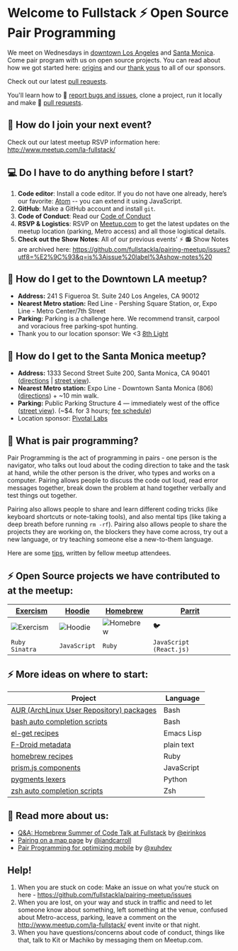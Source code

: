 # Welcome to Fullstack :zap: Open Source Pair Programming 

We meet on Wednesdays in [downtown Los Angeles](https://github.com/fullstackla/pairing-meetup#city_sunset-how-do-i-get-to-the-downtown-la-meetup) and [Santa Monica](https://github.com/fullstackla/pairing-meetup#palm_tree-how-do-i-get-to-the-santa-monica-meetup). Come pair program with us on open source projects. You can read about how we got started here: [origins](https://github.com/fullstackla/pairing-meetup/blob/master/ORIGINS.md) and our [thank yous](https://github.com/fullstackla/pairing-meetup/blob/master/THANKS.md) to all of our sponsors. 

Check out our latest [pull requests](https://github.com/fullstackla/pairing-meetup/blob/master/PULL_REQUEST_EXAMPLES.md).

You'll learn how to :bug: [report bugs and issues](https://github.com/fullstackla/pairing-meetup/blob/master/ISSUE_TEMPLATE.md), clone a project, run it locally and make :fork_and_knife: [pull requests](https://github.com/fullstackla/pairing-meetup/blob/master/PULL_REQUEST_TEMPLATE.md).

## :calendar: How do I join your next event?
Check out our latest meetup RSVP information here: http://www.meetup.com/la-fullstack/

## :computer: Do I have to do anything before I start?
1. **Code editor**: Install a code editor. If you do not have one already, here’s our favorite: [Atom](https://atom.io/) -- you can extend it using JavaScript.
2. **GitHub**: Make a GitHub account and install `git`.
3. **Code of Conduct**: Read our [Code of Conduct](https://www.girldevelopit.com/code-of-conduct)
4. **RSVP & Logistics**: RSVP on [Meetup.com](http://www.meetup.com/la-fullstack/) to get the latest updates on the meetup location (parking, Metro access) and all those logistical details.
5. **Check out the Show Notes**: All of our previous events' ⚡ 📻 Show Notes are archived here: https://github.com/fullstackla/pairing-meetup/issues?utf8=%E2%9C%93&q=is%3Aissue%20label%3Ashow-notes%20 

## :city_sunset: How do I get to the Downtown LA meetup?
- **Address:** 241 S Figueroa St. Suite 240 Los Angeles, CA 90012
- **Nearest Metro station:** Red Line - Pershing Square Station, or, Expo Line - Metro Center/7th Street
- **Parking:** Parking is a challenge here. We recommend transit, carpool and voracious free parking-spot hunting.
- Thank you to our location sponsor: We <3 [8th Light](https://github.com/8thlight)

## :palm_tree: How do I get to the Santa Monica meetup?
- **Address:** 1333 Second Street Suite 200, Santa Monica, CA 90401 ([directions](https://goo.gl/maps/Dt7UwtoF9f52) | [street view](https://goo.gl/maps/NNDz7z4cvbw)).
- **Nearest Metro station:** Expo Line - Downtown Santa Monica (806) ([directions](https://goo.gl/maps/hgHEHeNBuz92)) + ~10 min walk.
- **Parking:** Public Parking Structure 4 — immediately west of the office ([street view](https://goo.gl/maps/1D9XfGXQ4YA2)). (~$4. for 3 hours; [fee schedule](http://www.smgov.net/Departments/PCD/Transportation/Motorists-Parking/Where-to-Park/))
- Location sponsor: [Pivotal Labs](https://github.com/pivotal)

## :raised_hands: What is pair programming?

Pair Programming is the act of programming in pairs - one person is the navigator, who talks out loud about the coding direction to take and the task at hand, while the other person is the driver, who types and works on a computer. Pairing allows people to discuss the code out loud, read error messages together, break down the problem at hand together verbally and test things out together. 

Pairing also allows people to share and learn different coding tricks (like keyboard shortcuts or note-taking tools), and also mental tips (like taking a deep breath before running `rm -rf`). Pairing also allows people to share the projects they are working on, the blockers they have come across, try out a new language, or try teaching someone else a new-to-them language. 

Here are some [tips](https://github.com/fullstackla/pairing-meetup/blob/master/tips-on-pairing.md), written by fellow meetup attendees.

## :zap: Open Source projects we have contributed to at the meetup:

| [Exercism](https://github.com/exercism/exercism.io)  | [Hoodie](https://github.com/hoodiehq/) |  [Homebrew](https://github.com/homebrew) | [Parrit](https://github.com/Pinwheeler/Parrit)|
| ------------- | ------------- |------------- |------------- |
| ![Exercism][exercism-logo]  | ![Hoodie][hoodie-logo]  | ![Homebrew][brew-logo]  | :bird: |
| `Ruby` `Sinatra`  | `JavaScript` | `Ruby`  | `JavaScript (React.js)`|

[exercism-logo]: https://avatars2.githubusercontent.com/u/5624255?v=3&s=200
[hoodie-logo]: https://avatars1.githubusercontent.com/u/1888826?v=3&s=200
[brew-logo]: https://avatars2.githubusercontent.com/u/1503512?v=3&s=200

## :zap: More ideas on where to start:

<table>
    <thead>
        <tr><th>Project</th><th>Language</th></tr>
    </thead>
    <tbody>
        <tr>
            <td><a href="https://aur.archlinux.org/packages/">AUR (ArchLinux User Repository) packages</a></td>
            <td>Bash</td>
        </tr>
        <tr>
            <td><a href="https://github.com/scop/bash-completion">bash auto completion scripts</a></td>
            <td>Bash</td>
        </tr>
        <tr>
            <td><a href="https://github.com/dimitri/el-get/tree/master/recipes">el-get recipes</a></td>
            <td>Emacs Lisp</td>
        </tr>
        <tr>
            <td><a href="https://gitlab.com/fdroid/fdroiddata/tree/master/metadata">F-Droid metadata</a></td>
            <td>plain text</td>
        </tr>
        <tr>
            <td><a href="https://github.com/Homebrew/homebrew-core/tree/master/Formula">homebrew recipes</a></td>
            <td>Ruby</td>
        </tr>
        <tr>
            <td><a href="https://github.com/PrismJS/prism/tree/gh-pages/components">prism.js components</a></td>
            <td>JavaScript</td>
        </tr>
        <tr>
            <td><a href="https://bitbucket.org/birkenfeld/pygments-main/src/default/pygments/lexers/">pygments lexers</a></td>
            <td>Python</td>
        </tr>
        <tr>
            <td><a href="https://github.com/zsh-users/zsh-completions">zsh auto completion scripts</a></td>
            <td>Zsh</td>
        </tr>
    </tbody>
</table>

## :pencil: Read more about us:

- [Q&A: Homebrew Summer of Code Talk at Fullstack](http://eirinikos.github.io/2016/08/17/fullstack-q-a/) by [@eirinkos](http://github.com/eirinkos)
- [Pairing on a map page](http://developingian.com/pairing-on-a-map-page/) by [@iandcarroll](http://github.com/iandcarroll)
- [Pair Programming for optimizing mobile](https://www.topbug.net/blog/2016/08/27/optimization-for-mobile-a-pair-programming-story-at-fullstackla/) by [@xuhdev](http://github.com/xuhdev)

## Help!
1. When you are stuck on code: Make an issue on what you‘re stuck on here - https://github.com/fullstackla/pairing-meetup/issues
2. When you are lost, on your way and stuck in traffic and need to let someone know about something, left something at the venue, confused about Metro-access, parking, leave a comment on the http://www.meetup.com/la-fullstack/ event invite or that night.
3. When you have questions/concerns about code of conduct, things like that, talk to Kit or Machiko by messaging them on Meetup.com.


